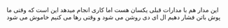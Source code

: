 این مدار هم با مدارات قبلی یکسان هست اما کاری انجام میدهد این است که وقتی ما پوش باتن فشار دهیم ال ای دی روشن می شود و وقتی رها می کنیم خاموش می شود 
